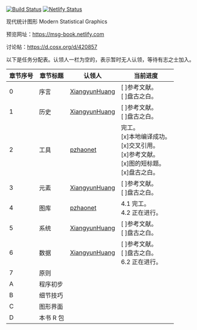 [![Build Status](https://travis-ci.com/XiangyunHuang/MSG-Book.svg?branch=master)](https://travis-ci.com/XiangyunHuang/MSG-Book) [![Netlify Status](https://api.netlify.com/api/v1/badges/bb36db58-2a81-4e96-8397-5f9384138185/deploy-status)](https://app.netlify.com/sites/nostalgic-boyd-830eb6/deploys)


现代统计图形 Modern Statistical Graphics

预览网址：<https://msg-book.netlify.com>

讨论帖：<https://d.cosx.org/d/420857>

以下是任务分配表。认领人一栏为空的，表示暂时无人认领，等待有志之士加入。

| 章节序号  | 章节标题  | 认领人                                            | 当前进度  |
| -------- | --------- | ------------------------------------------------- | ------ |
| 0        | 序言      | [XiangyunHuang](https://github.com/XiangyunHuang) |[ ]参考文献。<br>[ ]盘古之白。  |
| 1        | 历史      | [XiangyunHuang](https://github.com/XiangyunHuang) |[ ]参考文献。<br>[ ]盘古之白。  |
| 2        | 工具      | [pzhaonet](https://github.com/pzhaonet)           | 完工。<br> [x]本地编译成功。<br>[x]交叉引用。<br>[x]参考文献。<br>[x]图的短标题。<br>[x]盘古之白。|
| 3        | 元素      | [XiangyunHuang](https://github.com/XiangyunHuang) |[ ]参考文献。<br>[ ]盘古之白。 |
| 4        | 图库      | [pzhaonet](https://github.com/pzhaonet)           | 4.1 完工。 <br> 4.2 正在进行。|
| 5        | 系统      | [XiangyunHuang](https://github.com/XiangyunHuang) |[ ]参考文献。<br>[ ]盘古之白。 |
| 6        | 数据      | [XiangyunHuang](https://github.com/XiangyunHuang) |[ ]参考文献。<br>[ ]盘古之白。<br> 6.2 正在进行。 |
| 7        | 原则      |                                                   | |
| A        | 程序初步  |                                                   |  |
| B        | 细节技巧  |                                                   |  |
| C        | 图形界面  |                                                   |  |
| D        | 本书 R 包 |                                                   |  |
